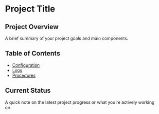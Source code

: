 # Project Title

## Project Overview
A brief summary of your project goals and main components.

## Table of Contents
- [Configuration](config/index.md)
- [Logs](logs/index.md)
- [Procedures](procedures/index.md)

## Current Status
A quick note on the latest project progress or what you’re actively working on.
